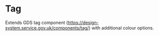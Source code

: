 # Tag

Extends GDS tag component (https://design-system.service.gov.uk/components/tag/) with additional
colour options.
